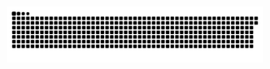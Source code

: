 <picture>
  <source media="(prefers-color-scheme: dark)" srcset="https://raw.githubusercontent.com/MarineHakobyan/MarineHakobyan/563694188b99a79215655724e25a24b4b25e1462/github-contribution-grid-snake-dark.svg" />
  <source media="(prefers-color-scheme: light)" srcset="https://raw.githubusercontent.com/MarineHakobyan/MarineHakobyan/563694188b99a79215655724e25a24b4b25e1462/github-contribution-grid-snake.svg" />
  <img alt="github-snake" src="https://raw.githubusercontent.com/MarineHakobyan/MarineHakobyan/563694188b99a79215655724e25a24b4b25e1462/github-contribution-grid-snake-dark.svg" />
</picture>
